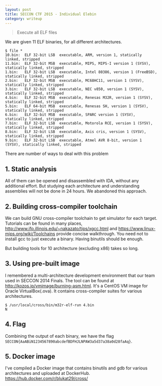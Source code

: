 ```yaml
---
layout: post
title: SECCON CTF 2015 - Individual Elebin
category: writeup
---
```


> Execute all ELF files

We are given 11 ELF binaries, for all different architectures.

```
$ file *
10.bin:  ELF 32-bit LSB  executable, ARM, version 1, statically linked, stripped
11.bin:  ELF 32-bit MSB  executable, MIPS, MIPS-I version 1 (SYSV), statically linked, stripped
1.bin:   ELF 32-bit LSB  executable, Intel 80386, version 1 (FreeBSD), statically linked, stripped
2.bin:   ELF 32-bit MSB  executable, MC68HC11, version 1 (SYSV), statically linked, stripped
3.bin:   ELF 32-bit LSB  executable, NEC v850, version 1 (SYSV), statically linked, stripped
4.bin:   ELF 32-bit MSB  executable, Renesas M32R, version 1 (SYSV), statically linked, stripped
5.bin:   ELF 64-bit MSB  executable, Renesas SH, version 1 (SYSV), statically linked, stripped
6.bin:   ELF 32-bit MSB  executable, SPARC version 1 (SYSV), statically linked, stripped
7.bin:   ELF 32-bit LSB  executable, Motorola RCE, version 1 (SYSV), statically linked, stripped
8.bin:   ELF 32-bit LSB  executable, Axis cris, version 1 (SYSV), statically linked, stripped
9.bin:   ELF 32-bit LSB  executable, Atmel AVR 8-bit, version 1 (SYSV), statically linked, stripped
```

There are number of ways to deal with this problem

<!--more-->

## 1. Static analysis

All of them can be opened and disassembled with IDA, without any additional effort. But studying each architecture and understanding assemblies will not be done in 24 hours. We abandoned this approach.

## 2. Building cross-compiler toolchain

We can build GNU cross-compiler toolchain to get simulator for each target. Tutorials can be found in many places, <http://www.ifp.illinois.edu/~nakazato/tips/xgcc.html> and <https://www.linux-mips.org/wiki/Toolchains> provide concise walkthrough. You need not to install gcc to just execute a binary. Having binutils should be enough.

But building tools for 10 architecture (excluding x86) takes so long.

## 3. Using pre-built image

I remembered a multi-architecture development environment that our team used in SECCON 2014 Finals. The tool can be found at <http://kozos.jp/vmimage/burning-asm.html>. It's a CentOS VM image for Oracle VirtualBox(.ova). It contains cross-compiler suites for various architectures.

```
$ /usr/local/cross/bin/m32r-elf-run 4.bin
N
```

## 4. Flag

Combining the output of each binary, we have the flag `SECCON{AaABiN1234567890abcdefBDFHJLNPAW3a5d37a38a0d28faAq}`.

## 5. Docker image

I've compiled a Docker image that contains binutils and gdb for various architectures and uploaded at DockerHub. <https://hub.docker.com/r/blukat29/cross/>

